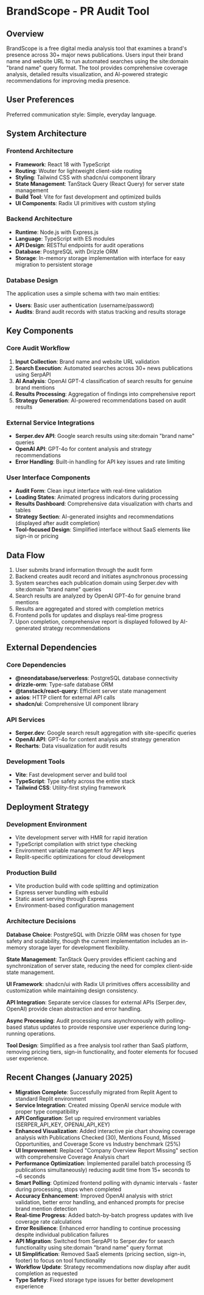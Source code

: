 # BrandScope - PR Audit Tool

## Overview

BrandScope is a free digital media analysis tool that examines a brand's presence across 30+ major news publications. Users input their brand name and website URL to run automated searches using the site:domain "brand name" query format. The tool provides comprehensive coverage analysis, detailed results visualization, and AI-powered strategic recommendations for improving media presence.

## User Preferences

Preferred communication style: Simple, everyday language.

## System Architecture

### Frontend Architecture
- **Framework**: React 18 with TypeScript
- **Routing**: Wouter for lightweight client-side routing
- **Styling**: Tailwind CSS with shadcn/ui component library
- **State Management**: TanStack Query (React Query) for server state management
- **Build Tool**: Vite for fast development and optimized builds
- **UI Components**: Radix UI primitives with custom styling

### Backend Architecture
- **Runtime**: Node.js with Express.js
- **Language**: TypeScript with ES modules
- **API Design**: RESTful endpoints for audit operations
- **Database**: PostgreSQL with Drizzle ORM
- **Storage**: In-memory storage implementation with interface for easy migration to persistent storage

### Database Design
The application uses a simple schema with two main entities:
- **Users**: Basic user authentication (username/password)
- **Audits**: Brand audit records with status tracking and results storage

## Key Components

### Core Audit Workflow
1. **Input Collection**: Brand name and website URL validation
2. **Search Execution**: Automated searches across 30+ news publications using SerpAPI
3. **AI Analysis**: OpenAI GPT-4 classification of search results for genuine brand mentions
4. **Results Processing**: Aggregation of findings into comprehensive report
5. **Strategy Generation**: AI-powered recommendations based on audit results

### External Service Integrations
- **Serper.dev API**: Google search results using site:domain "brand name" queries
- **OpenAI API**: GPT-4o for content analysis and strategy recommendations
- **Error Handling**: Built-in handling for API key issues and rate limiting

### User Interface Components
- **Audit Form**: Clean input interface with real-time validation
- **Loading States**: Animated progress indicators during processing
- **Results Dashboard**: Comprehensive data visualization with charts and tables
- **Strategy Section**: AI-generated insights and recommendations (displayed after audit completion)
- **Tool-focused Design**: Simplified interface without SaaS elements like sign-in or pricing

## Data Flow

1. User submits brand information through the audit form
2. Backend creates audit record and initiates asynchronous processing
3. System searches each publication domain using Serper.dev with site:domain "brand name" queries
4. Search results are analyzed by OpenAI GPT-4o for genuine brand mentions
5. Results are aggregated and stored with completion metrics
6. Frontend polls for updates and displays real-time progress
7. Upon completion, comprehensive report is displayed followed by AI-generated strategy recommendations

## External Dependencies

### Core Dependencies
- **@neondatabase/serverless**: PostgreSQL database connectivity
- **drizzle-orm**: Type-safe database ORM
- **@tanstack/react-query**: Efficient server state management
- **axios**: HTTP client for external API calls
- **shadcn/ui**: Comprehensive UI component library

### API Services
- **Serper.dev**: Google search result aggregation with site-specific queries
- **OpenAI API**: GPT-4o for content analysis and strategy generation
- **Recharts**: Data visualization for audit results

### Development Tools
- **Vite**: Fast development server and build tool
- **TypeScript**: Type safety across the entire stack
- **Tailwind CSS**: Utility-first styling framework

## Deployment Strategy

### Development Environment
- Vite development server with HMR for rapid iteration
- TypeScript compilation with strict type checking
- Environment variable management for API keys
- Replit-specific optimizations for cloud development

### Production Build
- Vite production build with code splitting and optimization
- Express server bundling with esbuild
- Static asset serving through Express
- Environment-based configuration management

### Architecture Decisions

**Database Choice**: PostgreSQL with Drizzle ORM was chosen for type safety and scalability, though the current implementation includes an in-memory storage layer for development flexibility.

**State Management**: TanStack Query provides efficient caching and synchronization of server state, reducing the need for complex client-side state management.

**UI Framework**: shadcn/ui with Radix UI primitives offers accessibility and customization while maintaining design consistency.

**API Integration**: Separate service classes for external APIs (Serper.dev, OpenAI) provide clean abstraction and error handling.

**Async Processing**: Audit processing runs asynchronously with polling-based status updates to provide responsive user experience during long-running operations.

**Tool Design**: Simplified as a free analysis tool rather than SaaS platform, removing pricing tiers, sign-in functionality, and footer elements for focused user experience.

## Recent Changes (January 2025)

- **Migration Complete**: Successfully migrated from Replit Agent to standard Replit environment
- **Service Integration**: Created missing OpenAI service module with proper type compatibility
- **API Configuration**: Set up required environment variables (SERPER_API_KEY, OPENAI_API_KEY)
- **Enhanced Visualization**: Added interactive pie chart showing coverage analysis with Publications Checked (30), Mentions Found, Missed Opportunities, and Coverage Score vs Industry benchmark (25%)
- **UI Improvement**: Replaced "Company Overview Report Missing" section with comprehensive Coverage Analysis chart
- **Performance Optimization**: Implemented parallel batch processing (5 publications simultaneously) reducing audit time from 15+ seconds to ~6 seconds
- **Smart Polling**: Optimized frontend polling with dynamic intervals - faster during processing, stops when completed
- **Accuracy Enhancement**: Improved OpenAI analysis with strict validation, better error handling, and enhanced prompts for precise brand mention detection
- **Real-time Progress**: Added batch-by-batch progress updates with live coverage rate calculations
- **Error Resilience**: Enhanced error handling to continue processing despite individual publication failures
- **API Migration**: Switched from SerpAPI to Serper.dev for search functionality using site:domain "brand name" query format
- **UI Simplification**: Removed SaaS elements (pricing section, sign-in, footer) to focus on tool functionality
- **Workflow Update**: Strategy recommendations now display after audit completion as requested
- **Type Safety**: Fixed storage type issues for better development experience